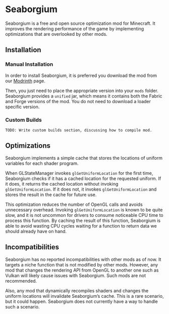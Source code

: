 # Seaborgium
Seaborgium is a free and open source optimization mod for Minecraft. It improves the rendering performance of the game by implementing optimizations that are overlooked by other mods.

## Installation
### Manual Installation
In order to install Seaborgium, it is preferred you download the mod from our [Modrinth](https://modrinth.com/mod/seaborgium) page.

Then, you just need to place the appropriate version into your `mods` folder. Seaborgium provides a `unified` jar, which means it contains both the Fabric and Forge versions of the mod. 
You do not need to download a loader specific version.

### Custom Builds
`TODO: Write custom builds section, discussing how to compile mod.`

## Optimizations
Seaborgium implements a simple cache that stores the locations of uniform variables for each shader program. 

When GLStateManager invokes `glGetUniformLocation` for the first time, Seaborgium checks if it has a cached location for the requested uniform. 
If it does, it returns the cached location without invoking `glGetUniformLocation`. 
If it does not, it invokes `glGetUniformLocation` and stores the result in the cache for future use.

This optimization reduces the number of OpenGL calls and avoids unnecessary overhead. 
Invoking `glGetUniformLocation` is known to be quite slow, and it is not uncommon for drivers to consume noticeable CPU time to process this function. 
By caching the result of this function, Seaborgium is able to avoid wasting CPU cycles waiting for a function to return data we should already have on hand.

## Incompatibilities
Seaborgium has no reported incompatibilities with other mods as of now. It targets a niche function that is not modified by other mods. However, any mod that changes the rendering API from OpenGL to another one such as Vulkan will likely cause issues with Seaborgium. Such mods are not recommended.

Also, any mod that dynamically recompiles shaders and changes the uniform locations will invalidate Seaborgium’s cache. This is a rare scenario, but it could happen. Seaborgium does not currently have a way to handle such a scenario.